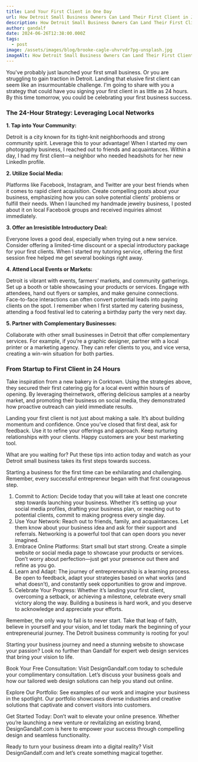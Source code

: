 ```yaml
---
title: Land Your First Client in One Day
url: How Detroit Small Business Owners Can Land Their First Client in Just One Day
description: How Detroit Small Business Owners Can Land Their First Client in Just One Day
author: gandalf
date: 2024-06-26T12:38:00.000Z
tags:
  - post
image: /assets/images/blog/brooke-cagle-uhvrvdr7pg-unsplash.jpg
imageAlt: How Detroit Small Business Owners Can Land Their First Client in Just One Day
---
```

You've probably just launched your first small business. Or you are struggling to gain traction in Detroit. Landing that elusive first client can seem like an insurmountable challenge. I'm going to share with you a strategy that could have you signing your first client in as little as 24 hours. By this time tomorrow, you could be celebrating your first business success.



### The 24-Hour Strategy: Leveraging Local Networks



**1. Tap into Your Community:**

Detroit is a city known for its tight-knit neighborhoods and strong community spirit. Leverage this to your advantage! When I started my own photography business, I reached out to friends and acquaintances. Within a day, I had my first client—a neighbor who needed headshots for her new LinkedIn profile.



**2. Utilize Social Media:**

Platforms like Facebook, Instagram, and Twitter are your best friends when it comes to rapid client acquisition. Create compelling posts about your business, emphasizing how you can solve potential clients’ problems or fulfill their needs. When I launched my handmade jewelry business, I posted about it on local Facebook groups and received inquiries almost immediately.



**3. Offer an Irresistible Introductory Deal:**

Everyone loves a good deal, especially when trying out a new service. Consider offering a limited-time discount or a special introductory package for your first clients. When I started my tutoring service, offering the first session free helped me get several bookings right away.



**4. Attend Local Events or Markets:**

Detroit is vibrant with events, farmers’ markets, and community gatherings. Set up a booth or table showcasing your products or services. Engage with attendees, hand out flyers or samples, and make genuine connections. Face-to-face interactions can often convert potential leads into paying clients on the spot. I remember when I first started my catering business, attending a food festival led to catering a birthday party the very next day.



**5. Partner with Complementary Businesses:**

Collaborate with other small businesses in Detroit that offer complementary services. For example, if you’re a graphic designer, partner with a local printer or a marketing agency. They can refer clients to you, and vice versa, creating a win-win situation for both parties.



### From Startup to First Client in 24 Hours



Take inspiration from a new bakery in Corktown. Using the strategies above, they secured their first catering gig for a local event within hours of opening. By leveraging theirnetwork, offering delicious samples at a nearby market, and promoting their business on social media, they demonstrated how proactive outreach can yield immediate results.



Landing your first client is not just about making a sale. It’s about building momentum and confidence. Once you’ve closed that first deal, ask for feedback. Use it to refine your offerings and approach. Keep nurturing relationships with your clients. Happy customers are your best marketing tool.



What are you waiting for? Put these tips into action today and watch as your Detroit small business takes its first steps towards success.



Starting a business for the first time can be exhilarating and challenging. Remember, every successful entrepreneur began with that first courageous step. 



1. Commit to Action: Decide today that you will take at least one concrete step towards launching your business. Whether it’s setting up your social media profiles, drafting your business plan, or reaching out to potential clients, commit to making progress every single day.
2. Use Your Network: Reach out to friends, family, and acquaintances. Let them know about your business idea and ask for their support and referrals. Networking is a powerful tool that can open doors you never imagined.
3. Embrace Online Platforms: Start small but start strong. Create a simple website or social media page to showcase your products or services. Don’t worry about perfection—just get your presence out there and refine as you go.
4. Learn and Adapt: The journey of entrepreneurship is a learning process. Be open to feedback, adapt your strategies based on what works (and what doesn’t), and constantly seek opportunities to grow and improve.
5. Celebrate Your Progress: Whether it’s landing your first client, overcoming a setback, or achieving a milestone, celebrate every small victory along the way. Building a business is hard work, and you deserve to acknowledge and appreciate your efforts.



Remember, the only way to fail is to never start. Take that leap of faith, believe in yourself and your vision, and let today mark the beginning of your entrepreneurial journey. The Detroit business community is rooting for you!



Starting your business journey and need a stunning website to showcase your passion? Look no further than Gandalf for expert web design services that bring your vision to life.



Book Your Free Consultation: Visit DesignGandalf.com today to schedule your complimentary consultation. Let’s discuss your business goals and how our tailored web design solutions can help you stand out online.



Explore Our Portfolio: See examples of our work and imagine your business in the spotlight. Our portfolio showcases diverse industries and creative solutions that captivate and convert visitors into customers.



Get Started Today: Don’t wait to elevate your online presence. Whether you’re launching a new venture or revitalizing an existing brand, DesignGandalf.com is here to empower your success through compelling design and seamless functionality.



Ready to turn your business dream into a digital reality? Visit DesignGandalf.com and let’s create something magical together.

